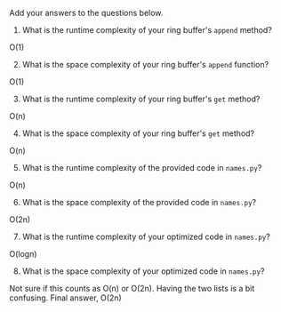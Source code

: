 Add your answers to the questions below.

1. What is the runtime complexity of your ring buffer's `append` method?

O(1)

2. What is the space complexity of your ring buffer's `append` function?

O(1)

3. What is the runtime complexity of your ring buffer's `get` method?

O(n)

4. What is the space complexity of your ring buffer's `get` method?

O(n)

5. What is the runtime complexity of the provided code in `names.py`?

O(n)

6. What is the space complexity of the provided code in `names.py`?

O(2n)

7. What is the runtime complexity of your optimized code in `names.py`?

O(logn)

8. What is the space complexity of your optimized code in `names.py`?

Not sure if this counts as O(n) or O(2n). Having the two lists is a bit
confusing. Final answer, O(2n)

